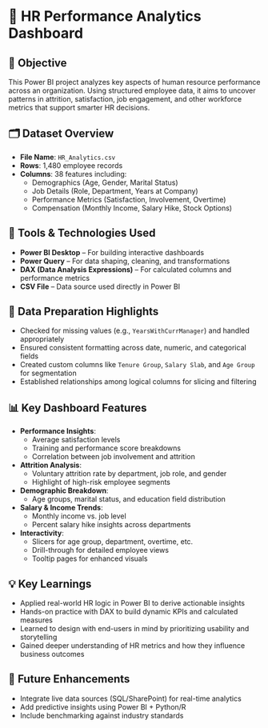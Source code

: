 # 👥 HR Performance Analytics Dashboard

## 🎯 Objective  
This Power BI project analyzes key aspects of human resource performance across an organization. Using structured employee data, it aims to uncover patterns in attrition, satisfaction, job engagement, and other workforce metrics that support smarter HR decisions.

## 🗂️ Dataset Overview
- **File Name**: `HR_Analytics.csv`  
- **Rows**: 1,480 employee records  
- **Columns**: 38 features including:
  - Demographics (Age, Gender, Marital Status)
  - Job Details (Role, Department, Years at Company)
  - Performance Metrics (Satisfaction, Involvement, Overtime)
  - Compensation (Monthly Income, Salary Hike, Stock Options)

## 🧰 Tools & Technologies Used  
- **Power BI Desktop** – For building interactive dashboards  
- **Power Query** – For data shaping, cleaning, and transformations  
- **DAX (Data Analysis Expressions)** – For calculated columns and performance metrics  
- **CSV File** – Data source used directly in Power BI

## 🧹 Data Preparation Highlights  
- Checked for missing values (e.g., `YearsWithCurrManager`) and handled appropriately  
- Ensured consistent formatting across date, numeric, and categorical fields  
- Created custom columns like `Tenure Group`, `Salary Slab`, and `Age Group` for segmentation  
- Established relationships among logical columns for slicing and filtering  

## 📊 Key Dashboard Features  
- **Performance Insights**:  
  - Average satisfaction levels  
  - Training and performance score breakdowns  
  - Correlation between job involvement and attrition  
- **Attrition Analysis**:  
  - Voluntary attrition rate by department, job role, and gender  
  - Highlight of high-risk employee segments  
- **Demographic Breakdown**:  
  - Age groups, marital status, and education field distribution  
- **Salary & Income Trends**:  
  - Monthly income vs. job level  
  - Percent salary hike insights across departments  
- **Interactivity**:  
  - Slicers for age group, department, overtime, etc.  
  - Drill-through for detailed employee views  
  - Tooltip pages for enhanced visuals  

## 💡 Key Learnings  
- Applied real-world HR logic in Power BI to derive actionable insights  
- Hands-on practice with DAX to build dynamic KPIs and calculated measures  
- Learned to design with end-users in mind by prioritizing usability and storytelling  
- Gained deeper understanding of HR metrics and how they influence business outcomes

  
## 📌 Future Enhancements

- Integrate live data sources (SQL/SharePoint) for real-time analytics  
- Add predictive insights using Power BI + Python/R  
- Include benchmarking against industry standards

